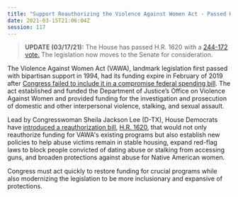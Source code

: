 ```yaml
---
title: "Support Reauthorizing the Violence Against Women Act - Passed House"
date: 2021-03-15T21:06:04Z
session: 117
---
```

>**UPDATE (03/17/21):** The House has passed H.R. 1620 with a [244-172 vote.](https://www.npr.org/2021/03/17/977842441/house-renews-violence-against-women-act-but-senate-hurdles-remain) The legislation now moves to the Senate for consideration. 

The Violence Against Women Act (VAWA), landmark legislation first passed with bipartisan support in 1994, had its funding expire in February of 2019 after [Congress failed to include it in a compromise federal spending bill](https://www.cnn.com/2019/02/15/politics/violence-against-women-act-spending-bill/index.html). The act established and funded the Department of Justice’s Office on Violence Against Women and provided funding for the investigation and prosecution of domestic and other interpersonal violence, stalking, and sexual assault. 

Lead by Congresswoman Sheila Jackson Lee (D-TX), House Democrats have [introduced a reauthorization bill](https://www.cnn.com/2021/03/09/politics/vawa-reauthorization-house/index.html), [H.R. 1620](https://www.congress.gov/bill/117th-congress/house-bill/1620), that would not only reauthorize funding for VAWA's existing programs but also establish new policies to help abuse victims remain in stable housing, expand red-flag laws to block people convicted of dating abuse or stalking from accessing guns, and broaden protections against abuse for Native American women. 

Congress must act quickly to restore funding for crucial programs while also modernizing the legislation to be more inclusionary and expansive of protections. 
